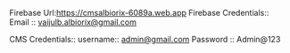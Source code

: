 Firebase Url:https://cmsalbiorix-6089a.web.app
Firebase Credentials::
Email :: vaijulb.albiorix@gmail.com

CMS Credentials::
username:: admin@gmail.com
Password :: Admin@123
